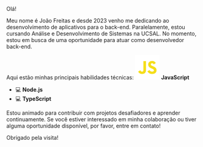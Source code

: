 Olá!

Meu nome é João Freitas e desde 2023 venho me dedicando ao desenvolvimento de aplicativos para o back-end. Paralelamente, estou cursando Análise e Desenvolvimento de Sistemas na UCSAL. No momento, estou em busca de uma oportunidade para atuar como desenvolvedor back-end.

Aqui estão minhas principais habilidades técnicas:
![Ícone do JavaScript](https://raw.githubusercontent.com/vscode-icons/vscode-icons/master/icons/file_type_js.svg)
 **JavaScript**
- :computer: **Node.js**
- :computer: **TypeScript**

Estou animado para contribuir com projetos desafiadores e aprender continuamente. Se você estiver interessado em minha colaboração ou tiver alguma oportunidade disponível, por favor, entre em contato!

Obrigado pela visita!
